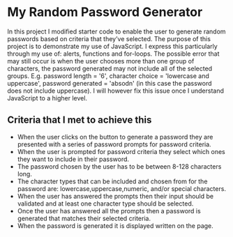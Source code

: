 # My Random Password Generator

In this project I modified starter code to enable the user to generate random passwords based on criteria that they’ve selected. The purpose of this project is to demonstrate my use of JavaScript. I express this particularly through my use of: alerts, functions and for-loops. The possible error that may still occur is when the user chooses more than one group of characters, the password generated may not include all of the selected groups. E.g. password length = '6', character choice = 'lowercase and uppercase', password generated = 'absodn' (in this case the password does not include uppercase). I will however fix this issue once I understand JavaScript to a higher level.

## Criteria that I met to achieve this

* When the user clicks on the button to generate a password they are presented with a series of password prompts for password criteria.
* When the user is prompted for password criteria they select which ones they want to include in their password.
* The password chosen by the user has to be between 8-128 characters long.
* The character types that can be included and chosen from for the password are: lowercase,uppercase,numeric, and/or special characters.
* When the user has answered the prompts then their input should be validated and at least one character type should be selected.
* Once the user has answered all the prompts then a password is generated that matches their selected criteria.
* When the password is generated it is displayed written on the page.
